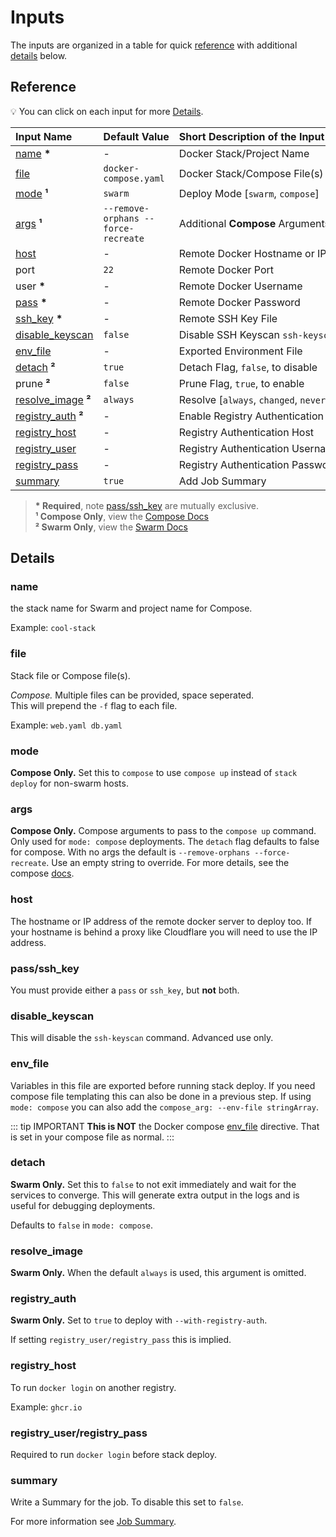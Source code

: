 # Inputs

The inputs are organized in a table for quick [reference](#reference) with additional [details](#details) below.

## Reference

💡 You can click on each input for more [Details](#details).

| Input&nbsp;Name                               | Default&nbsp;Value                  | Short&nbsp;Description&nbsp;of&nbsp;the&nbsp;Input&nbsp;Value |
| :-------------------------------------------- | :---------------------------------- | :------------------------------------------------------------ |
| [name](#name) **\***                          | -                                   | Docker Stack/Project Name                                     |
| [file](#file)                                 | `docker-compose.yaml`               | Docker Stack/Compose File(s)                                  |
| [mode](#mode) **¹**                           | `swarm`                             | Deploy Mode [`swarm`, `compose`]                              |
| [args](#args) **¹**                           | `--remove-orphans --force-recreate` | Additional **Compose** Arguments                              |
| [host](#host)                                 | -                                   | Remote Docker Hostname or IP                                  |
| port                                          | `22`                                | Remote Docker Port                                            |
| user **\***                                   | -                                   | Remote Docker Username                                        |
| [pass](#pass-ssh-key) **\***                  | -                                   | Remote Docker Password                                        |
| [ssh_key](#pass-ssh-key) **\***               | -                                   | Remote SSH Key File                                           |
| [disable_keyscan](#disable-keyscan)           | `false`                             | Disable SSH Keyscan `ssh-keyscan`                             |
| [env_file](#env-file)                         | -                                   | Exported Environment File                                     |
| [detach](#detach) **²**                       | `true`                              | Detach Flag, `false`, to disable                              |
| prune **²**                                   | `false`                             | Prune Flag, `true`, to enable                                 |
| [resolve_image](#resolve-image) **²**         | `always`                            | Resolve [`always`, `changed`, `never`]                        |
| [registry_auth](#registry-auth) **²**         | -                                   | Enable Registry Authentication                                |
| [registry_host](#registry-host)               | -                                   | Registry Authentication Host                                  |
| [registry_user](#registry-user-registry-pass) | -                                   | Registry Authentication Username                              |
| [registry_pass](#registry-user-registry-pass) | -                                   | Registry Authentication Password                              |
| [summary](#summary)                           | `true`                              | Add Job Summary                                               |

> **\* Required**, note [pass/ssh_key](#pass-ssh-key) are mutually exclusive.  
> **¹ Compose Only**, view the [Compose Docs](https://docs.docker.com/reference/cli/docker/compose/up/)  
> **² Swarm Only**, view the [Swarm Docs](https://docs.docker.com/reference/cli/docker/stack/deploy/)

## Details

### name

the stack name for Swarm and project name for Compose.

Example: `cool-stack`

### file

Stack file or Compose file(s).

_Compose._ Multiple files can be provided, space seperated.  
This will prepend the `-f` flag to each file.

Example: `web.yaml db.yaml`

### mode

**Compose Only.** Set this to `compose` to use `compose up` instead of `stack deploy` for non-swarm hosts.

### args

**Compose Only.** Compose arguments to pass to the `compose up` command. Only used for `mode: compose` deployments.
The `detach` flag defaults to false for compose. With no args the default is `--remove-orphans --force-recreate`.
Use an empty string to override. For more details, see the compose
[docs](https://docs.docker.com/reference/cli/docker/compose/up/).

### host

The hostname or IP address of the remote docker server to deploy too.
If your hostname is behind a proxy like Cloudflare you will need to use the IP address.

### pass/ssh_key

You must provide either a `pass` or `ssh_key`, but **not** both.

### disable_keyscan

This will disable the `ssh-keyscan` command. Advanced use only.

### env_file

Variables in this file are exported before running stack deploy.
If you need compose file templating this can also be done in a previous step.
If using `mode: compose` you can also add the `compose_arg: --env-file stringArray`.

::: tip IMPORTANT
**This is NOT** the Docker compose [env_file](https://docs.docker.com/compose/how-tos/environment-variables/set-environment-variables/#use-the-env_file-attribute) directive.
That is set in your compose file as normal.
:::

### detach

**Swarm Only.** Set this to `false` to not exit immediately and wait for the services to converge.
This will generate extra output in the logs and is useful for debugging deployments.

Defaults to `false` in `mode: compose`.

### resolve_image

**Swarm Only.** When the default `always` is used, this argument is omitted.

### registry_auth

**Swarm Only.** Set to `true` to deploy with `--with-registry-auth`.

If setting `registry_user/registry_pass` this is implied.

### registry_host

To run `docker login` on another registry.

Example: `ghcr.io`

### registry_user/registry_pass

Required to run `docker login` before stack deploy.

### summary

Write a Summary for the job. To disable this set to `false`.

For more information see [Job Summary](../guides/features.md#job-summary).
